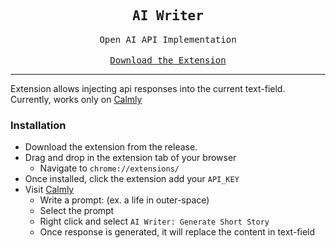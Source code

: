 <div align="center">
    <h2><samp>AI Writer</samp></h2>
    <samp>Open AI API Implementation</samp>
    <br/><br/>
    <a href="https://github.com/dmc12-xyz/ai-writer/releases/download/v1.0/extension.crx" title="download">
      <samp>Download the Extension</samp>
    </a>
</div>


------------

Extension allows injecting api responses into the current 
text-field. Currently, works only on [Calmly](https://www.calmlywriter.com/online/)

### Installation

- Download the extension from the release.
- Drag and drop in the extension tab of your browser
  - Navigate to `chrome://extensions/`
- Once installed, click the extension add your `API_KEY`
- Visit [Calmly](https://www.calmlywriter.com/online/)
  - Write a prompt: (ex. a life in outer-space)
  - Select the prompt 
  - Right click and select `AI Writer: Generate Short Story`
  - Once response is generated, it will replace the content in text-field 


